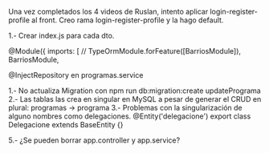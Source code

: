 Una vez completados los 4 videos de Ruslan, intento aplicar login-register-profile al front.
Creo rama login-register-profile y la hago default.





1.- Crear index.js para cada dto.

@Module({
  imports: [
    // TypeOrmModule.forFeature([BarriosModule]),
    BarriosModule,

@InjectRepository en programas.service

1.- No actualiza Migration con npm run db:migration:create updatePrograma
2.- Las tablas las crea en singular en MySQL a pesar de generar el CRUD en plural: programas -> programa
3.- Problemas con la singularización de alguno nombres como delegaciones.
    @Entity('delegacione')
    export class Delegacione extends BaseEntity {}

5.- ¿Se pueden borrar app.controller y app.service?

